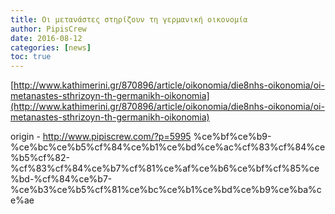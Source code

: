 ```yaml
---
title: Οι μετανάστες στηρίζουν τη γερμανική οικονομία
author: PipisCrew
date: 2016-08-12
categories: [news]
toc: true
---
```


[http://www.kathimerini.gr/870896/article/oikonomia/die8nhs-oikonomia/oi-metanastes-sthrizoyn-th-germanikh-oikonomia](http://www.kathimerini.gr/870896/article/oikonomia/die8nhs-oikonomia/oi-metanastes-sthrizoyn-th-germanikh-oikonomia)

origin - http://www.pipiscrew.com/?p=5995 %ce%bf%ce%b9-%ce%bc%ce%b5%cf%84%ce%b1%ce%bd%ce%ac%cf%83%cf%84%ce%b5%cf%82-%cf%83%cf%84%ce%b7%cf%81%ce%af%ce%b6%ce%bf%cf%85%ce%bd-%cf%84%ce%b7-%ce%b3%ce%b5%cf%81%ce%bc%ce%b1%ce%bd%ce%b9%ce%ba%ce%ae